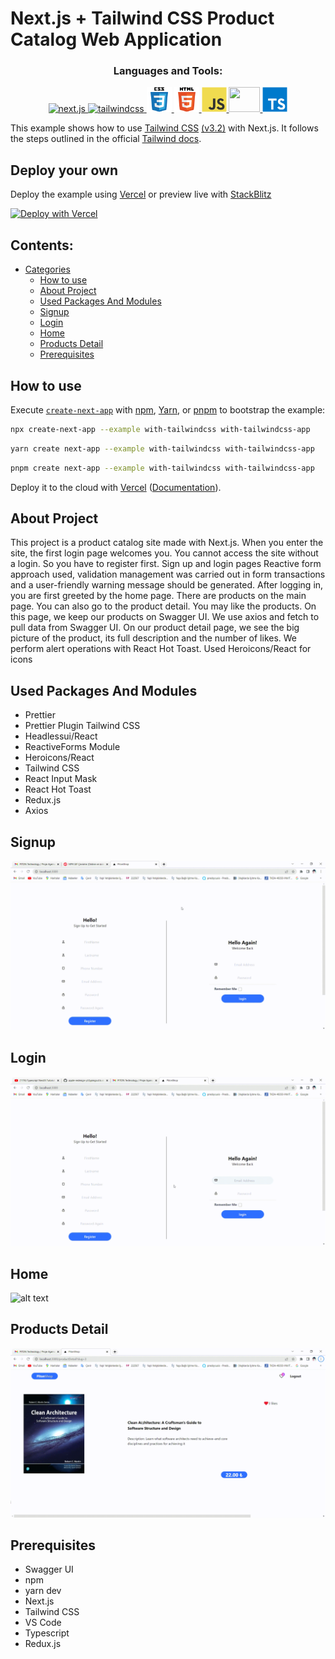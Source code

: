# Next.js + Tailwind CSS Product Catalog Web Application



<h3 align="center">Languages and Tools:</h3>
<p align="center"> <a href="https://nextjs.org/" target="_blank" rel="noreferrer"> <img src="https://upload.wikimedia.org/wikipedia/commons/thumb/8/8e/Nextjs-logo.svg/1200px-Nextjs-logo.svg.png" alt="next.js" width="40" height="40"/> </a> <a href="https://tailwindcss.com/" target="_blank" rel="noreferrer"> <img src="https://upload.wikimedia.org/wikipedia/commons/thumb/d/d5/Tailwind_CSS_Logo.svg/2048px-Tailwind_CSS_Logo.svg.png" alt="tailwindcss" width="40" height="40"/> </a> <a href="https://www.w3schools.com/css/" target="_blank" rel="noreferrer"> <img src="https://raw.githubusercontent.com/devicons/devicon/master/icons/css3/css3-original-wordmark.svg" alt="css3" width="40" height="40"/> </a></a> <a href="https://www.w3.org/html/" target="_blank" rel="noreferrer"> <img src="https://raw.githubusercontent.com/devicons/devicon/master/icons/html5/html5-original-wordmark.svg" alt="html5" width="40" height="40"/> </a> <a href="https://developer.mozilla.org/en-US/docs/Web/JavaScript" target="_blank" rel="noreferrer"> <img src="https://raw.githubusercontent.com/devicons/devicon/master/icons/javascript/javascript-original.svg" alt="javascript" width="40" height="40"/> </a> <a href="https://redux.js.org/" target="_blank" rel="noreferrer"> <img src="https://miro.medium.com/max/312/1*SRL22ADht1NU4LXUeU4YVg.png" width="50" height="40"/> </a> <a href="https://www.typescriptlang.org/" target="_blank" rel="noreferrer"> <img src="https://raw.githubusercontent.com/devicons/devicon/master/icons/typescript/typescript-original.svg" alt="typescript" width="40" height="40"/> </a>

This example shows how to use [Tailwind CSS](https://tailwindcss.com/) [(v3.2)](https://tailwindcss.com/blog/tailwindcss-v3-2) with Next.js. It follows the steps outlined in the official [Tailwind docs](https://tailwindcss.com/docs/guides/nextjs).

## Deploy your own

Deploy the example using [Vercel](https://vercel.com?utm_source=github&utm_medium=readme&utm_campaign=next-example) or preview live with [StackBlitz](https://stackblitz.com/github/vercel/next.js/tree/canary/examples/with-tailwindcss)

[![Deploy with Vercel](https://vercel.com/button)](https://vercel.com/new/git/external?repository-url=https://github.com/vercel/next.js/tree/canary/examples/with-tailwindcss&project-name=with-tailwindcss&repository-name=with-tailwindcss)

## Contents:
 - [Categories](#categories)
      - [How to use](#how-to-use)
      - [About Project](#about-project)
      - [Used Packages And Modules](#used-packages-and-modules)
      - [Signup](#signup)
      - [Login](#login)
      - [Home](#home)
      - [Products Detail](#products-detail)
      - [Prerequisites](#prerequisites)

## How to use

Execute [`create-next-app`](https://github.com/vercel/next.js/tree/canary/packages/create-next-app) with [npm](https://docs.npmjs.com/cli/init), [Yarn](https://yarnpkg.com/lang/en/docs/cli/create/), or [pnpm](https://pnpm.io) to bootstrap the example:

```bash
npx create-next-app --example with-tailwindcss with-tailwindcss-app
```

```bash
yarn create next-app --example with-tailwindcss with-tailwindcss-app
```

```bash
pnpm create next-app --example with-tailwindcss with-tailwindcss-app
```

Deploy it to the cloud with [Vercel](https://vercel.com/new?utm_source=github&utm_medium=readme&utm_campaign=next-example) ([Documentation](https://nextjs.org/docs/deployment)).

## About Project

This project is a product catalog site made with Next.js. When you enter the site, the first login page welcomes you. You cannot access the site without a login. So you have to register first. Sign up and login pages Reactive form approach used, validation management was carried out in form transactions and a user-friendly warning message should be generated. After logging in, you are first greeted by the home page. There are products on the main page. You can also go to the product detail. You may like the products. On this page, we keep our products on Swagger UI. We use axios and fetch to pull data from Swagger UI. On our product detail page, we see the big picture of the product, its full description and the number of likes. We perform alert operations with React Hot Toast. Used Heroicons/React for icons

## Used Packages And Modules

- Prettier
- Prettier Plugin Tailwind CSS
- Headlessui/React
- ReactiveForms Module
- Heroicons/React
- Tailwind CSS
- React Input Mask
- React Hot Toast
- Redux.js
- Axios

## Signup

![alt text](https://github.com/Selahaddin64/Urun-Katalog-Projesi/blob/main/Gifs/PitonShop-signup.gif)

## Login

![alt text](https://github.com/Selahaddin64/Urun-Katalog-Projesi/blob/main/Gifs/PitonShop-login.gif)

## Home

![alt text](https://github.com/Selahaddin64/Urun-Katalog-Projesi/blob/main/Gifs/PitonShop-home.gif)

## Products Detail

![alt text](https://github.com/Selahaddin64/Urun-Katalog-Projesi/blob/main/Gifs/PitonShop-detail.gif)

## Prerequisites
- Swagger UI
- npm
- yarn dev
- Next.js
- Tailwind CSS
- VS Code
- Typescript
- Redux.js
